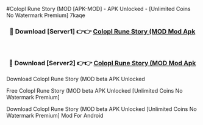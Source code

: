#Colopl Rune Story (MOD [APK-MOD] - APK Unlocked - [Unlimited Coins No Watermark Premium] 7kaqe



<div align="center">

<h3>🔴 Download [Server1] 👉👉 <a href="https://momento.my/?title=Colopl_Rune_Story_(MOD">Colopl Rune Story (MOD Mod Apk</a></h3><br>

<h3>🔴 Download [Server2] 👉👉 <a href="https://momento.my/?title=Colopl_Rune_Story_(MOD">Colopl Rune Story (MOD Mod Apk</a></h3>
</div>



Download Colopl Rune Story (MOD beta APK Unlocked

Free Colopl Rune Story (MOD beta APK Unlocked [Unlimited Coins No Watermark Premium]

Download Colopl Rune Story (MOD beta APK Unlocked [Unlimited Coins No Watermark Premium] Mod For Android
